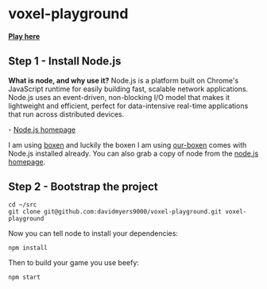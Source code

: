 voxel-playground
================

#### [Play here](http://davidmyers9000.github.io/voxel-playground/)

## Step 1 - Install Node.js
**What is node, and why use it?**
		Node.js is a platform built on Chrome's JavaScript runtime for easily building fast, scalable network applications. Node.js uses an event-driven, non-blocking I/O model that makes it lightweight and efficient, perfect for data-intensive real-time applications that run across distributed devices.

\- [Node.js homepage](http://nodejs.org/)

I am using [boxen](http://boxen.github.com) and luckily the boxen I am using [our-boxen](https://github.com/boxen/our-boxen) comes with Node.js installed already. You can also grab a copy of node from the [node.js homepage](http://nodejs.org/).

## Step 2 - Bootstrap the project

```
cd ~/src
git clone git@github.com:davidmyers9000/voxel-playground.git voxel-playground
```

Now you can tell node to install your dependencies:

```
npm install
```

Then to build your game you use beefy:
```
npm start
```